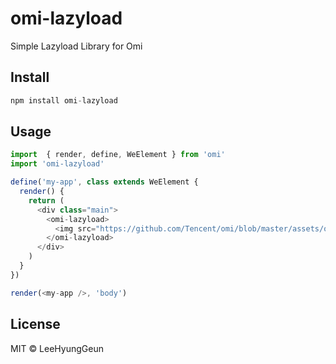 # omi-lazyload

Simple Lazyload Library for Omi

## Install

```js
npm install omi-lazyload
```

## Usage

```js
import  { render, define, WeElement } from 'omi'
import 'omi-lazyload'

define('my-app', class extends WeElement {
  render() {
    return (
      <div class="main">
        <omi-lazyload>
          <img src="https://github.com/Tencent/omi/blob/master/assets/omi-logo.svg" />
        </omi-lazyload>
      </div>
    )
  }
})

render(<my-app />, 'body')
```

## License

MIT © LeeHyungGeun